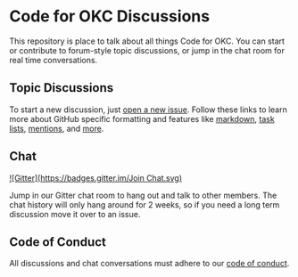 # Code for OKC Discussions

This repository is place to talk about all things Code for OKC. You can start or contribute to forum-style topic discussions, or jump in the chat room for real time conversations.

## Topic Discussions

To start a new discussion, just [open a new issue](https://github.com/codeforokc/talk/issues/new). Follow these links to learn more about GitHub specific formatting and features like [markdown](https://guides.github.com/features/mastering-markdown/), [task lists](https://help.github.com/articles/writing-on-github/), [mentions](https://guides.github.com/features/issues/#notifications), and [more](https://guides.github.com/features/issues/).

## Chat

[![Gitter](https://badges.gitter.im/Join Chat.svg)](https://gitter.im/codeforokc/talk?utm_source=badge&utm_medium=badge&utm_campaign=pr-badge&utm_content=badge)

Jump in our Gitter chat room to hang out and talk to other members. The chat history will only hang around for 2 weeks, so if you need a long term discussion move it over to an issue.

## Code of Conduct

All discussions and chat conversations must adhere to our [code of conduct](https://github.com/codeforokc/codeofconduct).
